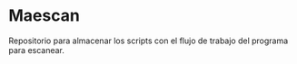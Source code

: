 Maescan
=======

Repositorio para almacenar los scripts con el flujo de trabajo del programa para escanear.
